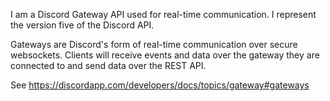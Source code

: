 I am a Discord Gateway API used for real-time communication.
I represent the version five of the Discord API.

Gateways are Discord's form of real-time communication over secure websockets. Clients will receive events and data over the gateway they are connected to and send data over the REST API.

See https://discordapp.com/developers/docs/topics/gateway#gateways
